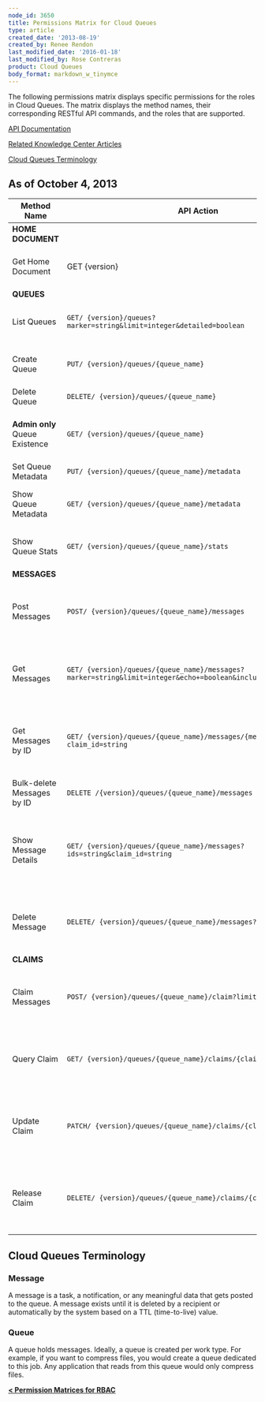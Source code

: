 ```yaml
---
node_id: 3650
title: Permissions Matrix for Cloud Queues
type: article
created_date: '2013-08-19'
created_by: Renee Rendon
last_modified_date: '2016-01-18'
last_modified_by: Rose Contreras
product: Cloud Queues
body_format: markdown_w_tinymce
---
```


The following permissions matrix displays specific permissions for the roles in Cloud Queues. The matrix displays the method names, their corresponding RESTful API commands, and the roles that are supported.

[API Documentation](http://developer.rackspace.com/docs/)

[Related Knowledge Center Articles](/how-to/)

[Cloud Queues Terminology](/how-to/permissions-matrix-for-cloud-queues)

## As of October 4, 2013

Method Name | API Action | Role | Description
--- | --- | --- | ---
**HOME DOCUMENT** | | |
Get Home Document |	GET {version} |	**Observer & Creator & Admin** | Gets the home document.
**QUEUES** | | |
List Queues	| ```GET/ {version}/queues?marker=string&limit=integer&detailed=boolean``` | **Observer & Creator & Admin**	| Lists queues.
Create Queue | ```PUT/ {version}/queues/{queue_name}``` | **Admin only**	**Admin only**	| Creates a queue.
Delete Queue | ```DELETE/ {version}/queues/{queue_name}``` | **Admin only** | Deletes the queue.
**Admin only** Queue Existence |	```GET/ {version}/queues/{queue_name}``` |**Observer & Creator & Admin**	| Verifies whether the specified queue exists.
Set Queue Metadata | ```PUT/ {version}/queues/{queue_name}/metadata``` | **Creator & Admin** | Sets queue metadata.
Show Queue Metadata | ```GET/ {version}/queues/{queue_name}/metadata``` | **Observer & Creator & Admin** |	Returns queue metadata.
Show Queue Stats | ```GET/ {version}/queues/{queue_name}/stats``` | **Observer & Creator & Admin** | Returns queue statistics.
**MESSAGES** | | |
Post Messages | ```POST/ {version}/queues/{queue_name}/messages``` | **Creator & Admin** | Posts the message or messages for the specified queue.
Get Messages | ```GET/ {version}/queues/{queue_name}/messages?marker=string&limit=integer&echo+=boolean&include_claimed=boolean``` | **Creator & Admin**	**Admin only** | Gets the message or messages in the specified queue.
Get Messages by ID | ```GET/ {version}/queues/{queue_name}/messages/{messageId}?claim_id=string``` | **Observer & Creator & Admin** | Gets the specified set of messages from the specified queue.
Bulk-delete Messages by ID | ```DELETE /{version}/queues/{queue_name}/messages ?ids=string``` | **Creator & Admin** | Bulk-deletes for messages.
Show Message Details | ```GET/ {version}/queues/{queue_name}/messages?ids=string&claim_id=string``` | **Observer & Creator & Admin** | Shows details for the specified message from the specified queue.
Delete Message | ```DELETE/ {version}/queues/{queue_name}/messages?claim_id=string``` | **Admin only**	**Admin only**	| Deletes the specified message from the specified queue.
**CLAIMS** | | |
Claim Messages | ```POST/ {version}/queues/{queue_name}/claim?limit=integer``` | **Creator & Admin** | Claims a set of messages from the specified queue.
Query Claim	| ```GET/ {version}/queues/{queue_name}/claims/{claimId}``` | **Observer & Creator & Admin** |	Queries the specified claim for the specified queue.
Update Claim | ```PATCH/ {version}/queues/{queue_name}/claims/{claimId}``` | **Creator & Admin** | Updates the specified claim for the specified queue.
Release Claim | ```DELETE/ {version}/queues/{queue_name}/claims/{claimId}``` | **Creator & Admin** | Releases the specified claim for the specified queue.

## Cloud Queues Terminology

### Message

A message is a task, a notification, or any meaningful data that gets posted to the queue. A message exists until it is deleted by a recipient or automatically by the system based on a TTL (time-to-live) value.

### Queue

A queue holds messages. Ideally, a queue is created per work type. For example, if you want to compress files, you would create a queue dedicated to this job. Any application that reads from this queue would only compress files.

[**&lt; Permission Matrices for RBAC**](/how-to/permissions-matrix-for-role-based-access-control-rbac)
